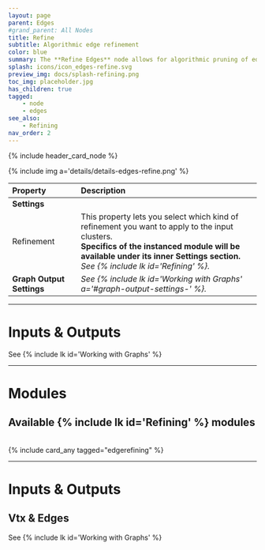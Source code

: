 ```yaml
---
layout: page
parent: Edges
#grand_parent: All Nodes
title: Refine
subtitle: Algorithmic edge refinement
color: blue
summary: The **Refine Edges** node allows for algorithmic pruning of edges, in order to enforce specific properties in.
splash: icons/icon_edges-refine.svg
preview_img: docs/splash-refining.png
toc_img: placeholder.jpg
has_children: true
tagged:
    - node
    - edges
see_also: 
    - Refining
nav_order: 2
---
```


{% include header_card_node %}

{% include img a='details/details-edges-refine.png' %} 

| Property       | Description          |
|:-------------|:------------------|
|**Settings**||
| Refinement           | This property lets you select which kind of refinement you want to apply to the input clusters.<br>**Specifics of the instanced module will be available under its inner Settings section.**<br>*See {% include lk id='Refining' %}.*  |
| **Graph Output Settings**           | *See {% include lk id='Working with Graphs' a='#graph-output-settings-' %}.* |

---
# Inputs & Outputs
See {% include lk id='Working with Graphs' %}

---
# Modules

## Available {% include lk id='Refining' %} modules
<br>
{% include card_any tagged="edgerefining" %}

---
# Inputs & Outputs
## Vtx & Edges
See {% include lk id='Working with Graphs' %}
